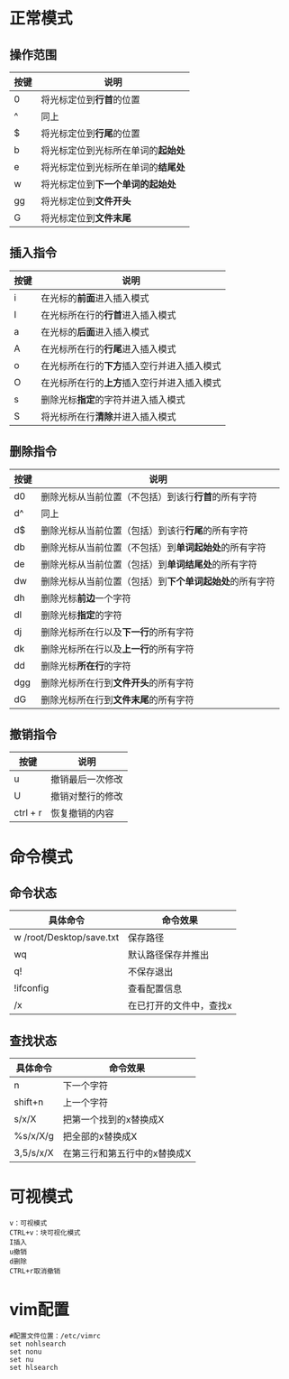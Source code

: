 # 正常模式

## 操作范围

| 按键 | 说明                                 |
| ---- | ------------------------------------ |
| 0    | 将光标定位到**行首**的位置           |
| ^    | 同上                                 |
| $    | 将光标定位到**行尾**的位置           |
| b    | 将光标定位到光标所在单词的**起始处** |
| e    | 将光标定位到光标所在单词的**结尾处** |
| w    | 将光标定位到**下一个单词的起始处**   |
| gg   | 将光标定位到**文件开头**             |
| G    | 将光标定位到**文件末尾**             |



## 插入指令

| 按键 | 说明                                         |
| ---- | -------------------------------------------- |
| i    | 在光标的**前面**进入插入模式                 |
| I    | 在光标所在行的**行首**进入插入模式           |
| a    | 在光标的**后面**进入插入模式                 |
| A    | 在光标所在行的**行尾**进入插入模式           |
| o    | 在光标所在行的**下方**插入空行并进入插入模式 |
| O    | 在光标所在行的**上方**插入空行并进入插入模式 |
| s    | 删除光标**指定**的字符并进入插入模式         |
| S    | 将光标所在行**清除**并进入插入模式           |



## 删除指令

| 按键 | 说明                                                     |
| ---- | -------------------------------------------------------- |
| d0   | 删除光标从当前位置（不包括）到该行**行首**的所有字符     |
| d^   | 同上                                                     |
| d$   | 删除光标从当前位置（包括）到该行**行尾**的所有字符       |
| db   | 删除光标从当前位置（不包括）到**单词起始处**的所有字符   |
| de   | 删除光标从当前位置（包括）到**单词结尾处**的所有字符     |
| dw   | 删除光标从当前位置（包括）到**下个单词起始处**的所有字符 |
| dh   | 删除光标**前边**一个字符                                 |
| dl   | 删除光标**指定**的字符                                   |
| dj   | 删除光标所在行以及**下一行**的所有字符                   |
| dk   | 删除光标所在行以及**上一行**的所有字符                   |
| dd   | 删除光标**所在行**的字符                                 |
| dgg  | 删除光标所在行到**文件开头**的所有字符                   |
| dG   | 删除光标所在行到**文件末尾**的所有字符                   |



## 撤销指令

| 按键     | 说明             |
| -------- | ---------------- |
| u        | 撤销最后一次修改 |
| U        | 撤销对整行的修改 |
| ctrl + r | 恢复撤销的内容   |

# 命令模式

## 命令状态

| 具体命令                 | 命令效果                |
| ------------------------ | ----------------------- |
| w /root/Desktop/save.txt | 保存路径                |
| wq                       | 默认路径保存并推出      |
| q!                       | 不保存退出              |
| !ifconfig                | 查看配置信息            |
| /x                       | 在已打开的文件中，查找x |



## 查找状态

| 具体命令  | 命令效果                     |
| --------- | ---------------------------- |
| n         | 下一个字符                   |
| shift+n   | 上一个字符                   |
| s/x/X     | 把第一个找到的x替换成X       |
| %s/x/X/g  | 把全部的x替换成X             |
| 3,5/s/x/X | 在第三行和第五行中的x替换成X |

# 可视模式

```
v：可视模式
CTRL+v：块可视化模式
I插入
u撤销
d删除
CTRL+r取消撤销
```

# vim配置

```shell
#配置文件位置：/etc/vimrc
set nohlsearch
set nonu
set nu
set hlsearch
```
